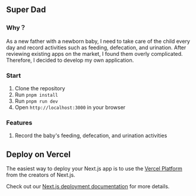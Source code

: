 ## Super Dad

### Why？
As a new father with a newborn baby, I need to take care of the child every day and record activities such as feeding, defecation, and urination. After reviewing existing apps on the market, I found them overly complicated. Therefore, I decided to develop my own application.


### Start
1. Clone the repository
2. Run `pnpm install`
3. Run `pnpm run dev`
4. Open `http://localhost:3000` in your browser

### Features
1. Record the baby's feeding, defecation, and urination activities


## Deploy on Vercel

The easiest way to deploy your Next.js app is to use the [Vercel Platform](https://vercel.com/new?utm_medium=default-template&filter=next.js&utm_source=create-next-app&utm_campaign=create-next-app-readme) from the creators of Next.js.

Check out our [Next.js deployment documentation](https://nextjs.org/docs/app/building-your-application/deploying) for more details.
